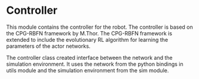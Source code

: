 # Controller

This module contains the controller for the robot. The controller is based on the CPG-RBFN framework by M.Thor. The CPG-RBFN framework is extended to include the evolutionary RL algorithm for learning the parameters of the actor networks.

The controller class created interface between the network and the simulation environment. It uses the network from the python bindings in utils module and the simulation environment from the sim module.
